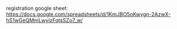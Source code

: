 registration google sheet:
https://docs.google.com/spreadsheets/d/1KmJBO5oKwygn-2AzwX-hS1wGeQMmLwyizFqtsSZo7_w/
